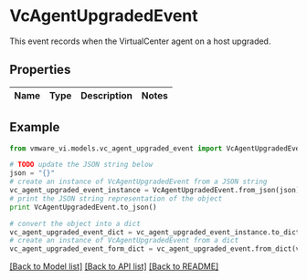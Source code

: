 # VcAgentUpgradedEvent

This event records when the VirtualCenter agent on a host upgraded. 

## Properties
Name | Type | Description | Notes
------------ | ------------- | ------------- | -------------

## Example

```python
from vmware_vi.models.vc_agent_upgraded_event import VcAgentUpgradedEvent

# TODO update the JSON string below
json = "{}"
# create an instance of VcAgentUpgradedEvent from a JSON string
vc_agent_upgraded_event_instance = VcAgentUpgradedEvent.from_json(json)
# print the JSON string representation of the object
print VcAgentUpgradedEvent.to_json()

# convert the object into a dict
vc_agent_upgraded_event_dict = vc_agent_upgraded_event_instance.to_dict()
# create an instance of VcAgentUpgradedEvent from a dict
vc_agent_upgraded_event_form_dict = vc_agent_upgraded_event.from_dict(vc_agent_upgraded_event_dict)
```
[[Back to Model list]](../README.md#documentation-for-models) [[Back to API list]](../README.md#documentation-for-api-endpoints) [[Back to README]](../README.md)


